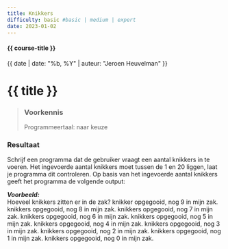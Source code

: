 ```yaml
---
title: Knikkers
difficulty: basic #basic | medium | expert
date: 2023-01-02
---
```


#### {{ course-title }}
{{ date | date: "%b, %Y" | auteur: "Jeroen Heuvelman" }}


# {{ title }}

> ### Voorkennis
> Programmeertaal: naar keuze

### Resultaat
Schrijf een programma dat de gebruiker vraagt een aantal knikkers in te
voeren. Het ingevoerde aantal knikkers moet tussen de 1 en 20 liggen,
laat je programma dit controleren. Op basis van het ingevoerde aantal
knikkers geeft het programma de volgende output:

***Voorbeeld:***  
Hoeveel knikkers zitten er in de zak? knikker opgegooid, nog 9 in mijn
zak. knikkers opgegooid, nog 8 in mijn zak. knikkers opgegooid, nog 7 in
mijn zak. knikkers opgegooid, nog 6 in mijn zak. knikkers opgegooid, nog
5 in mijn zak. knikkers opgegooid, nog 4 in mijn zak. knikkers
opgegooid, nog 3 in mijn zak. knikkers opgegooid, nog 2 in mijn zak.
knikkers opgegooid, nog 1 in mijn zak. knikkers opgegooid, nog 0 in mijn
zak.
